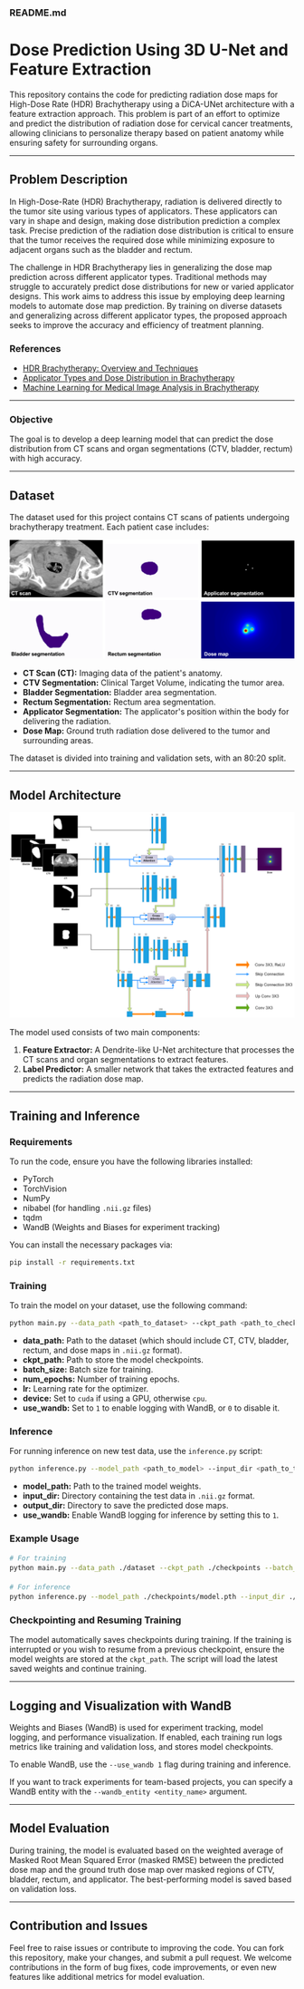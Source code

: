 ### README.md

# Dose Prediction Using 3D U-Net and Feature Extraction

This repository contains the code for predicting radiation dose maps for High-Dose Rate (HDR) Brachytherapy using a DiCA-UNet architecture with a feature extraction approach. This problem is part of an effort to optimize and predict the distribution of radiation dose for cervical cancer treatments, allowing clinicians to personalize therapy based on patient anatomy while ensuring safety for surrounding organs.

---

## Problem Description

In High-Dose-Rate (HDR) Brachytherapy, radiation is delivered directly to the tumor site using various types of applicators. These applicators can vary in shape and design, making dose distribution prediction a complex task. Precise prediction of the radiation dose distribution is critical to ensure that the tumor receives the required dose while minimizing exposure to adjacent organs such as the bladder and rectum.

The challenge in HDR Brachytherapy lies in generalizing the dose map prediction across different applicator types. Traditional methods may struggle to accurately predict dose distributions for new or varied applicator designs. This work aims to address this issue by employing deep learning models to automate dose map prediction. By training on diverse datasets and generalizing across different applicator types, the proposed approach seeks to improve the accuracy and efficiency of treatment planning.

### References

- [HDR Brachytherapy: Overview and Techniques](https://www.ncbi.nlm.nih.gov/pmc/articles/PMC6723180/)
- [Applicator Types and Dose Distribution in Brachytherapy](https://www.sciencedirect.com/science/article/pii/S0360301619301667)
- [Machine Learning for Medical Image Analysis in Brachytherapy](https://www.journalofmedicalimaging.org/doi/10.1117/1.JMI.6.2.021001)

---

### Objective

The goal is to develop a deep learning model that can predict the dose distribution from CT scans and organ segmentations (CTV, bladder, rectum) with high accuracy.

---

## Dataset

The dataset used for this project contains CT scans of patients undergoing brachytherapy treatment. Each patient case includes:

![alt text](https://github.com/Sourav0118/Dendrite-Cross-Attention-for-High-dose-rate-Brachytherapy-Distribution-Planning/blob/main/eccvw.png?raw=True)

- **CT Scan (CT):** Imaging data of the patient's anatomy.
- **CTV Segmentation:** Clinical Target Volume, indicating the tumor area.
- **Bladder Segmentation:** Bladder area segmentation.
- **Rectum Segmentation:** Rectum area segmentation.
- **Applicator Segmentation:** The applicator's position within the body for delivering the radiation.
- **Dose Map:** Ground truth radiation dose delivered to the tumor and surrounding areas.

The dataset is divided into training and validation sets, with an 80:20 split.

---

## Model Architecture

![alt text](https://github.com/Sourav0118/Dendrite-Cross-Attention-for-High-dose-rate-Brachytherapy-Distribution-Planning/blob/main/Multi-Unet-with-scans.png?raw=True)

The model used consists of two main components:

1. **Feature Extractor:** A Dendrite-like U-Net architecture that processes the CT scans and organ segmentations to extract features.
2. **Label Predictor:** A smaller network that takes the extracted features and predicts the radiation dose map.

---

## Training and Inference

### Requirements

To run the code, ensure you have the following libraries installed:

- PyTorch
- TorchVision
- NumPy
- nibabel (for handling `.nii.gz` files)
- tqdm
- WandB (Weights and Biases for experiment tracking)

You can install the necessary packages via:

```bash
pip install -r requirements.txt
```

### Training

To train the model on your dataset, use the following command:

```bash
python main.py --data_path <path_to_dataset> --ckpt_path <path_to_checkpoint> --batch_size <batch_size> --num_epochs <num_epochs> --lr <learning_rate> --device <cuda/cpu> --use_wandb <1/0>
```

- **data_path:** Path to the dataset (which should include CT, CTV, bladder, rectum, and dose maps in `.nii.gz` format).
- **ckpt_path:** Path to store the model checkpoints.
- **batch_size:** Batch size for training.
- **num_epochs:** Number of training epochs.
- **lr:** Learning rate for the optimizer.
- **device:** Set to `cuda` if using a GPU, otherwise `cpu`.
- **use_wandb:** Set to `1` to enable logging with WandB, or `0` to disable it.

### Inference

For running inference on new test data, use the `inference.py` script:

```bash
python inference.py --model_path <path_to_model> --input_dir <path_to_test_data> --output_dir <path_to_save_results> --use_wandb <1/0>
```

- **model_path:** Path to the trained model weights.
- **input_dir:** Directory containing the test data in `.nii.gz` format.
- **output_dir:** Directory to save the predicted dose maps.
- **use_wandb:** Enable WandB logging for inference by setting this to `1`.

### Example Usage

```bash
# For training
python main.py --data_path ./dataset --ckpt_path ./checkpoints --batch_size 3 --num_epochs 200 --lr 1e-5 --device cuda --use_wandb 1

# For inference
python inference.py --model_path ./checkpoints/model.pth --input_dir ./test_data --output_dir ./output --use_wandb 1
```

### Checkpointing and Resuming Training

The model automatically saves checkpoints during training. If the training is interrupted or you wish to resume from a previous checkpoint, ensure the model weights are stored at the `ckpt_path`. The script will load the latest saved weights and continue training.

---

## Logging and Visualization with WandB

Weights and Biases (WandB) is used for experiment tracking, model logging, and performance visualization. If enabled, each training run logs metrics like training and validation loss, and stores model checkpoints.

To enable WandB, use the `--use_wandb 1` flag during training and inference.

If you want to track experiments for team-based projects, you can specify a WandB entity with the `--wandb_entity <entity_name>` argument.

---

## Model Evaluation

During training, the model is evaluated based on the weighted average of Masked Root Mean Squared Error (masked RMSE) between the predicted dose map and the ground truth dose map over masked regions of CTV, bladder, rectum, and applicator. The best-performing model is saved based on validation loss.

---

## Contribution and Issues

Feel free to raise issues or contribute to improving the code. You can fork this repository, make your changes, and submit a pull request. We welcome contributions in the form of bug fixes, code improvements, or even new features like additional metrics for model evaluation.

